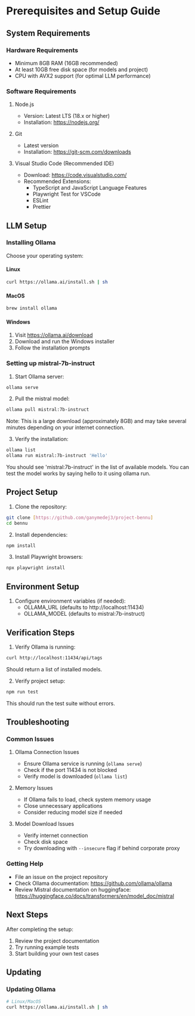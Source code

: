 # Prerequisites and Setup Guide

## System Requirements

### Hardware Requirements
- Minimum 8GB RAM (16GB recommended)
- At least 10GB free disk space (for models and project)
- CPU with AVX2 support (for optimal LLM performance)

### Software Requirements
1. Node.js
   - Version: Latest LTS (18.x or higher)
   - Installation: https://nodejs.org/

2. Git
   - Latest version
   - Installation: https://git-scm.com/downloads

3. Visual Studio Code (Recommended IDE)
   - Download: https://code.visualstudio.com/
   - Recommended Extensions:
     - TypeScript and JavaScript Language Features
     - Playwright Test for VSCode
     - ESLint
     - Prettier

## LLM Setup

### Installing Ollama
Choose your operating system:

#### Linux
```bash
curl https://ollama.ai/install.sh | sh
```

#### MacOS
```bash
brew install ollama
```

#### Windows
1. Visit https://ollama.ai/download
2. Download and run the Windows installer
3. Follow the installation prompts

### Setting up mistral-7b-instruct
1. Start Ollama server:
```bash
ollama serve
```

2. Pull the mistral model:
```bash
ollama pull mistral:7b-instruct
```
Note: This is a large download (approximately 8GB) and may take several minutes depending on your internet connection.

3. Verify the installation:
```bash
ollama list
ollama run mistral:7b-instruct 'Hello'
```
You should see 'mistral:7b-instruct' in the list of available models. You can test the model works by saying hello to it using ollama run.

## Project Setup

1. Clone the repository:
```bash
git clone [https://github.com/ganymedej3/project-bennu]
cd bennu
```

2. Install dependencies:
```bash
npm install
```

3. Install Playwright browsers:
```bash
npx playwright install
```

## Environment Setup

1. Configure environment variables (if needed):
   - OLLAMA_URL (defaults to http://localhost:11434)
   - OLLAMA_MODEL (defaults to mistral:7b-instruct)

## Verification Steps

1. Verify Ollama is running:
```bash
curl http://localhost:11434/api/tags
```
Should return a list of installed models.

2. Verify project setup:
```bash
npm run test
```
This should run the test suite without errors.

## Troubleshooting

### Common Issues

1. Ollama Connection Issues
   - Ensure Ollama service is running (`ollama serve`)
   - Check if the port 11434 is not blocked
   - Verify model is downloaded (`ollama list`)

2. Memory Issues
   - If Ollama fails to load, check system memory usage
   - Close unnecessary applications
   - Consider reducing model size if needed

3. Model Download Issues
   - Verify internet connection
   - Check disk space
   - Try downloading with `--insecure` flag if behind corporate proxy

### Getting Help
- File an issue on the project repository
- Check Ollama documentation: https://github.com/ollama/ollama
- Review Mistral documentation on huggingface: https://huggingface.co/docs/transformers/en/model_doc/mistral

## Next Steps
After completing the setup:
1. Review the project documentation
2. Try running example tests
3. Start building your own test cases

## Updating

### Updating Ollama
```bash
# Linux/MacOS
curl https://ollama.ai/install.sh | sh